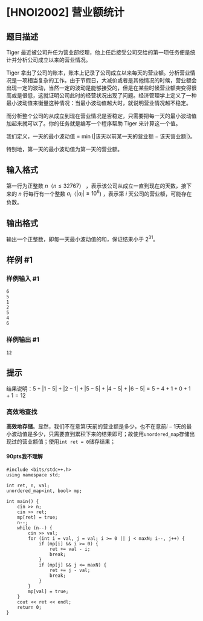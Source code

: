 # [HNOI2002] 营业额统计

## 题目描述

Tiger 最近被公司升任为营业部经理，他上任后接受公司交给的第一项任务便是统计并分析公司成立以来的营业情况。

Tiger 拿出了公司的账本，账本上记录了公司成立以来每天的营业额。分析营业情况是一项相当复杂的工作。由于节假日，大减价或者是其他情况的时候，营业额会出现一定的波动，当然一定的波动是能够接受的，但是在某些时候营业额突变得很高或是很低，这就证明公司此时的经营状况出现了问题。经济管理学上定义了一种最小波动值来衡量这种情况：当最小波动值越大时，就说明营业情况越不稳定。

而分析整个公司的从成立到现在营业情况是否稳定，只需要把每一天的最小波动值加起来就可以了。你的任务就是编写一个程序帮助 Tiger 来计算这一个值。

我们定义，一天的最小波动值 = $\min\{|\text{该天以前某一天的营业额}-\text{该天营业额}|\}$。

特别地，第一天的最小波动值为第一天的营业额。

## 输入格式

第一行为正整数 $n$（$n \leq 32767$） ，表示该公司从成立一直到现在的天数，接下来的 $n$ 行每行有一个整数 $a_i$（$|a_i| \leq 10^6$) ，表示第 $i$ 天公司的营业额，可能存在负数。

## 输出格式

输出一个正整数，即每一天最小波动值的和，保证结果小于 $2^{31}$。

## 样例 #1

### 样例输入 #1

```
6
5
1
2
5
4
6
```

### 样例输出 #1

```
12
```

## 提示

结果说明：$5+|1-5|+|2-1|+|5-5|+|4-5|+|6-5|=5+4+1+0+1+1=12$

### 高效地查找

**高效地存储**。显然，我们不在意第$i$天前的营业额是多少，也不在意前$i-1$天的最小波动值是多少，只需要直到累积下来的结果即可；故使用`unordered_map`存储出现过的营业额值；使用`int ret = 0`储存结果；

#### 90pts我不理解

```
#include <bits/stdc++.h>
using namespace std;

int ret, n, val;
unordered_map<int, bool> mp;

int main() {
    cin >> n;
    cin >> ret;
    mp[ret] = true;
    n--;
    while (n--) {
        cin >> val;
        for (int i = val, j = val; i >= 0 || j < maxN; i--, j++) {
            if (mp[i] && i >= 0) {
                ret += val - i;
                break;
            }
            if (mp[j] && j <= maxN) {
                ret += j - val;
                break;
            }
        }
        mp[val] = true;
    }
    cout << ret << endl;
    return 0;
}
```

